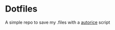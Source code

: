 # Dotfiles

A simple repo to save my .files with a [autorice](https://github.com/stealthHat/.dotfiles/blob/master/install/autorice-deploy) script
